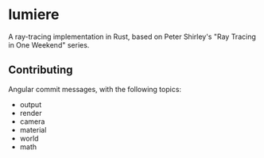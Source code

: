 # lumiere
A ray-tracing implementation in Rust, based on Peter Shirley's "Ray Tracing in One Weekend" series.


## Contributing

Angular commit messages, with the following topics:
 - output
 - render
 - camera
 - material
 - world
 - math